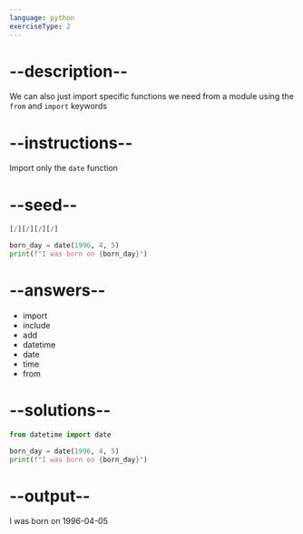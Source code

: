 ```yaml
---
language: python
exerciseType: 2
---
```


# --description--

We can also just import specific functions we need from a module using the `from` and `import` keywords

# --instructions--

Import only the `date` function

# --seed--

```python
[/][/][/][/]

born_day = date(1996, 4, 5)
print(f"I was born on {born_day}")
```

# --answers--

- import 
- include 
- add 
- datetime 
- date
- time 
- from 

# --solutions--

```python
from datetime import date

born_day = date(1996, 4, 5)
print(f"I was born on {born_day}")
```

# --output--

I was born on 1996-04-05
